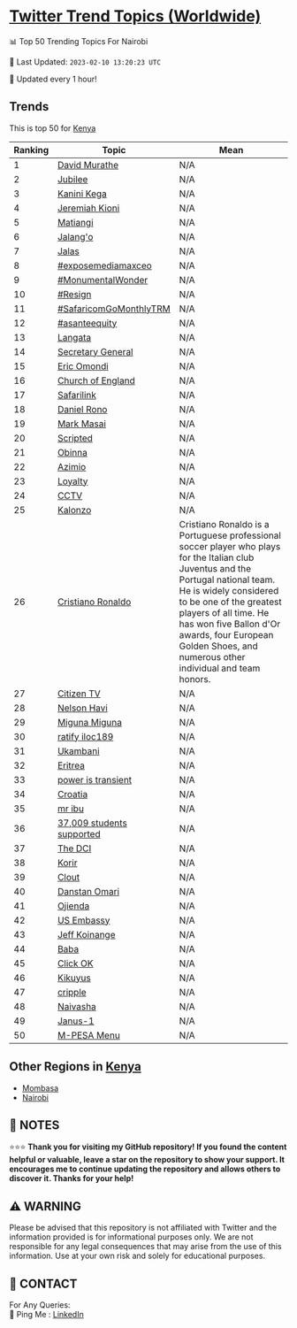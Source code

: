 [Twitter Trend Topics (Worldwide)](https://github.com/ErcinDedeoglu/Twitter-Trend-Topics)
==========


📊 Top 50 Trending Topics For Nairobi

📆 Last Updated: `2023-02-10 13:20:23 UTC`

🔧 Updated every 1 hour!


## Trends

This is top 50 for [Kenya](</Kenya>)

| Ranking | Topic | Mean |
| ------- | ------------ | ------------ |
| 1 | [David Murathe](http://twitter.com/search?q=David+Murathe) | N/A |
| 2 | [Jubilee](http://twitter.com/search?q=Jubilee) | N/A |
| 3 | [Kanini Kega](http://twitter.com/search?q=Kanini+Kega) | N/A |
| 4 | [Jeremiah Kioni](http://twitter.com/search?q=Jeremiah+Kioni) | N/A |
| 5 | [Matiangi](http://twitter.com/search?q=Matiangi) | N/A |
| 6 | [Jalang'o](http://twitter.com/search?q=Jalang%27o) | N/A |
| 7 | [Jalas](http://twitter.com/search?q=Jalas) | N/A |
| 8 | [#exposemediamaxceo](http://twitter.com/search?q=%23exposemediamaxceo) | N/A |
| 9 | [#MonumentalWonder](http://twitter.com/search?q=%23MonumentalWonder) | N/A |
| 10 | [#Resign](http://twitter.com/search?q=%23Resign) | N/A |
| 11 | [#SafaricomGoMonthlyTRM](http://twitter.com/search?q=%23SafaricomGoMonthlyTRM) | N/A |
| 12 | [#asanteequity](http://twitter.com/search?q=%23asanteequity) | N/A |
| 13 | [Langata](http://twitter.com/search?q=Langata) | N/A |
| 14 | [Secretary General](http://twitter.com/search?q=Secretary+General) | N/A |
| 15 | [Eric Omondi](http://twitter.com/search?q=Eric+Omondi) | N/A |
| 16 | [Church of England](http://twitter.com/search?q=Church+of+England) | N/A |
| 17 | [Safarilink](http://twitter.com/search?q=Safarilink) | N/A |
| 18 | [Daniel Rono](http://twitter.com/search?q=Daniel+Rono) | N/A |
| 19 | [Mark Masai](http://twitter.com/search?q=Mark+Masai) | N/A |
| 20 | [Scripted](http://twitter.com/search?q=Scripted) | N/A |
| 21 | [Obinna](http://twitter.com/search?q=Obinna) | N/A |
| 22 | [Azimio](http://twitter.com/search?q=Azimio) | N/A |
| 23 | [Loyalty](http://twitter.com/search?q=Loyalty) | N/A |
| 24 | [CCTV](http://twitter.com/search?q=CCTV) | N/A |
| 25 | [Kalonzo](http://twitter.com/search?q=Kalonzo) | N/A |
| 26 | [Cristiano Ronaldo](http://twitter.com/search?q=Cristiano+Ronaldo) | Cristiano Ronaldo is a Portuguese professional soccer player who plays for the Italian club Juventus and the Portugal national team. He is widely considered to be one of the greatest players of all time. He has won five Ballon d'Or awards, four European Golden Shoes, and numerous other individual and team honors. |
| 27 | [Citizen TV](http://twitter.com/search?q=Citizen+TV) | N/A |
| 28 | [Nelson Havi](http://twitter.com/search?q=Nelson+Havi) | N/A |
| 29 | [Miguna Miguna](http://twitter.com/search?q=Miguna+Miguna) | N/A |
| 30 | [ratify  iloc189](http://twitter.com/search?q=ratify++iloc189) | N/A |
| 31 | [Ukambani](http://twitter.com/search?q=Ukambani) | N/A |
| 32 | [Eritrea](http://twitter.com/search?q=Eritrea) | N/A |
| 33 | [power is transient](http://twitter.com/search?q=power+is+transient) | N/A |
| 34 | [Croatia](http://twitter.com/search?q=Croatia) | N/A |
| 35 | [mr ibu](http://twitter.com/search?q=mr+ibu) | N/A |
| 36 | [37,009 students supported](http://twitter.com/search?q=37%2c009+students+supported) | N/A |
| 37 | [The DCI](http://twitter.com/search?q=The+DCI) | N/A |
| 38 | [Korir](http://twitter.com/search?q=Korir) | N/A |
| 39 | [Clout](http://twitter.com/search?q=Clout) | N/A |
| 40 | [Danstan Omari](http://twitter.com/search?q=Danstan+Omari) | N/A |
| 41 | [Ojienda](http://twitter.com/search?q=Ojienda) | N/A |
| 42 | [US Embassy](http://twitter.com/search?q=US+Embassy) | N/A |
| 43 | [Jeff Koinange](http://twitter.com/search?q=Jeff+Koinange) | N/A |
| 44 | [Baba](http://twitter.com/search?q=Baba) | N/A |
| 45 | [Click OK](http://twitter.com/search?q=Click+OK) | N/A |
| 46 | [Kikuyus](http://twitter.com/search?q=Kikuyus) | N/A |
| 47 | [cripple](http://twitter.com/search?q=cripple) | N/A |
| 48 | [Naivasha](http://twitter.com/search?q=Naivasha) | N/A |
| 49 | [Janus-1](http://twitter.com/search?q=Janus-1) | N/A |
| 50 | [M-PESA Menu](http://twitter.com/search?q=M-PESA+Menu) | N/A |



## Other Regions in [Kenya](</Kenya>)

* [Mombasa](</Kenya/Mombasa.md>)
* [Nairobi](</Kenya/Nairobi.md>)



## 📝 NOTES

⭐⭐⭐ **Thank you for visiting my GitHub repository! If you found the content helpful or valuable, leave a star on the repository to show your support. It encourages me to continue updating the repository and allows others to discover it. Thanks for your help!**


## ⚠️ WARNING

Please be advised that this repository is not affiliated with Twitter and the information provided is for informational purposes only. We are not responsible for any legal consequences that may arise from the use of this information. Use at your own risk and solely for educational purposes.


## 📨 CONTACT

 For Any Queries:  
            🏓 Ping Me : [LinkedIn](https://www.linkedin.com/in/ercindedeoglu/)
